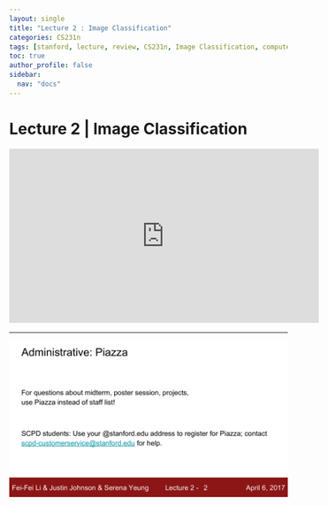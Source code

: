 ```yaml
---
layout: single
title: "Lecture 2 : Image Classification"
categories: CS231n
tags: [stanford, lecture, review, CS231n, Image Classification, computer vision]
toc: true
author_profile: false
sidebar:
  nav: "docs"
---
```

# Lecture 2 | Image Classification
<iframe width="560" height="315" src="https://www.youtube.com/embed/OoUX-nOEjG0" title="YouTube video player" frameborder="0" allow="accelerometer; autoplay; clipboard-write; encrypted-media; gyroscope; picture-in-picture" allowfullscreen></iframe>

***

![](https://github.com/jungyun24/jungyun24.github.io/blob/master/_image/cs231n/l2/1f84d1b08f70417dcaf15463d867e54eBPtTa74reD6uEqs2-1.jpg?raw=true)
